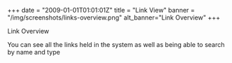 +++
date = "2009-01-01T01:01:01Z"
title = "Link View"
banner = "/img/screenshots/links-overview.png"
alt_banner="Link Overview"
+++

Link Overview

<!--more-->

You can see all the links held in the system as well as being able to search by name and type